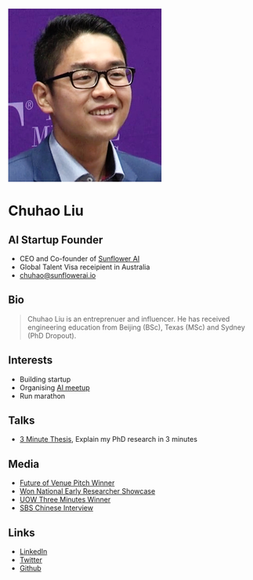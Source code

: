 ![Image of chuhao liu](images/Chuhao.png)

# Chuhao Liu

## AI Startup Founder

- CEO and Co-founder of [Sunflower AI](https://www.sunflowerai.io)
- Global Talent Visa receipient in Australia
- chuhao@sunflowerai.io

## Bio

> Chuhao Liu is an entreprenuer and influencer. He has received engineering education from Beijing (BSc), Texas (MSc) and Sydney (PhD Dropout).

## Interests

- Building startup
- Organising [AI meetup](https://www.linkedin.com/company/chinese-ai-meetup?trk=organization_guest_main-feed-card-text)
- Run marathon

## Talks

- [3 Minute Thesis](https://www.youtube.com/watch?v=0kpJ52Fi94o), Explain my PhD research in 3 minutes


## Media

- [Future of Venue Pitch Winner](https://www.usualcompany.com/blog/it-s-a-wrap-future-of-venues-showcase)
- [Won National Early Researcher Showcase](https://www.uow.edu.au/media/2018/engineering-student-wins-national-early-researchers-showcase-competition.php)
- [UOW Three Minutes Winner](https://www.uow.edu.au/the-stand/2019/uow-three-minute-thesis-winner.php)
- [SBS Chinese Interview](https://www.sbs.com.au/language/chinese/zh-hans/podcast-episode/chinese-communities/cw9hm1gcl)


## Links

- [LinkedIn](https://www.linkedin.com/in/chuhaoliuinnovation/)
- [Twitter](https://twitter.com/Chuhao__Liu)
- [Github](https://github.com/Chuhao95/)
